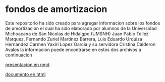 # fondos de amortizacion
Este repositorio ha sido creado para agregar informacion sobre los fondos de amortizacion
el cual ha sido elaborado por alumnos de la Universidad Michoacana de San Nicolas de Hidalgpo (UMSNH)
Juan Pablo Tellez Marquez, Fernando Zuriel Martinez Barrera, Luis Eduardo Urquiza Hernandez Carmen Yaxiri Lopez Garcia y su servidora Cristina Calderon Avalos
la informacion puede encontrarse en estos dos archivos a continuacion

[presentacion en qmd](https://github.com/cris2740/fondos-de-amortizacion/blob/main/Presentacion_FondosDeAmortizacion.qmd)

[documento en html](https://github.com/cris2740/fondos-de-amortizacion/blob/main/Fondos_amortizacion.html)
